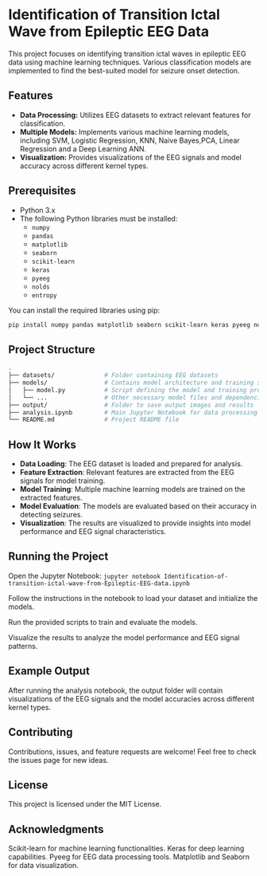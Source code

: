 # Identification of Transition Ictal Wave from Epileptic EEG Data

This project focuses on identifying transition ictal waves in epileptic EEG data using machine learning techniques. Various classification models are implemented to find the best-suited model for seizure onset detection.

## Features
- **Data Processing:** Utilizes EEG datasets to extract relevant features for classification.
- **Multiple Models:** Implements various machine learning models, including SVM, Logistic Regression, KNN, Naive Bayes,PCA, Linear Regression and a Deep Learning ANN.
- **Visualization:** Provides visualizations of the EEG signals and model accuracy across different kernel types.

## Prerequisites
- Python 3.x
- The following Python libraries must be installed:
  - `numpy`
  - `pandas`
  - `matplotlib`
  - `seaborn`
  - `scikit-learn`
  - `keras`
  - `pyeeg`
  - `nolds`
  - `entropy`

You can install the required libraries using pip:
```bash
pip install numpy pandas matplotlib seaborn scikit-learn keras pyeeg nolds entropy
```
## Project Structure
```bash
.
├── datasets/              # Folder containing EEG datasets
├── models/                # Contains model architecture and training scripts
│   ├── model.py           # Script defining the model and training process
│   └── ...                # Other necessary model files and dependencies
├── output/                # Folder to save output images and results
├── analysis.ipynb         # Main Jupyter Notebook for data processing and model training
└── README.md              # Project README file
```
## How It Works
- **Data Loading**: The EEG dataset is loaded and prepared for analysis.
- **Feature Extraction**: Relevant features are extracted from the EEG signals for model training.
- **Model Training**: Multiple machine learning models are trained on the extracted features.
- **Model Evaluation**: The models are evaluated based on their accuracy in detecting seizures.
- **Visualization**: The results are visualized to provide insights into model performance and EEG signal characteristics.
  
## Running the Project
Open the Jupyter Notebook:
`jupyter notebook Identification-of-transition-ictal-wave-from-Epileptic-EEG-data.ipynb`

Follow the instructions in the notebook to load your dataset and initialize the models.

Run the provided scripts to train and evaluate the models.

Visualize the results to analyze the model performance and EEG signal patterns.

## Example Output
After running the analysis notebook, the output folder will contain visualizations of the EEG signals and the model accuracies across different kernel types.

## Contributing
Contributions, issues, and feature requests are welcome! Feel free to check the issues page for new ideas.

## License
This project is licensed under the MIT License.

## Acknowledgments
Scikit-learn for machine learning functionalities.
Keras for deep learning capabilities.
Pyeeg for EEG data processing tools.
Matplotlib and Seaborn for data visualization.
